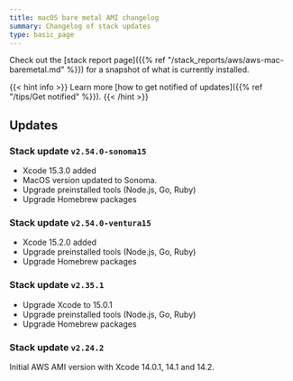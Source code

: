 ```yaml
---
title: macOS bare metal AMI changelog
summary: Changelog of stack updates
type: basic_page
---
```


Check out the [stack report page]({{% ref "/stack_reports/aws/aws-mac-baremetal.md" %}}) for a snapshot of what is currently installed.

{{< hint info >}}
Learn more [how to get notified of updates]({{% ref "/tips/Get notified" %}}).
{{< /hint >}}

## Updates

### Stack update `v2.54.0-sonoma15`

- Xcode 15.3.0 added
- MacOS version updated to Sonoma.
- Upgrade preinstalled tools (Node.js, Go, Ruby)
- Upgrade Homebrew packages

### Stack update `v2.54.0-ventura15`

- Xcode 15.2.0 added
- Upgrade preinstalled tools (Node.js, Go, Ruby)
- Upgrade Homebrew packages

### Stack update `v2.35.1`

- Upgrade Xcode to 15.0.1
- Upgrade preinstalled tools (Node.js, Go, Ruby)
- Upgrade Homebrew packages

### Stack update `v2.24.2`

Initial AWS AMI version with Xcode 14.0.1, 14.1 and 14.2.
